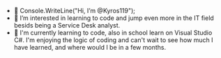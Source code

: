 - 👋 Console.WriteLine("Hi, I’m @Kyros119");
- 👀 I’m interested in learning to code and jump even more in the IT field besids being a Service Desk analyst. 
- 🌱 I'm currently learning to code, also in school learn on Visual Studio C#. I'm enjoying the logic of coding and can't wait to see how much I have learned, and
where would I be in a few months.

<!---
Kyros119/Kyros119 is a ✨ special ✨ repository because its `README.md` (this file) appears on your GitHub profile.
You can click the Preview link to take a look at your changes.
--->
